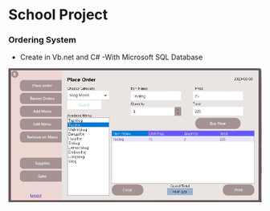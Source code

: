 # School Project

### Ordering System

- Create in Vb.net and C#
-With Microsoft SQL Database

![preview img](/preview.JPG)
